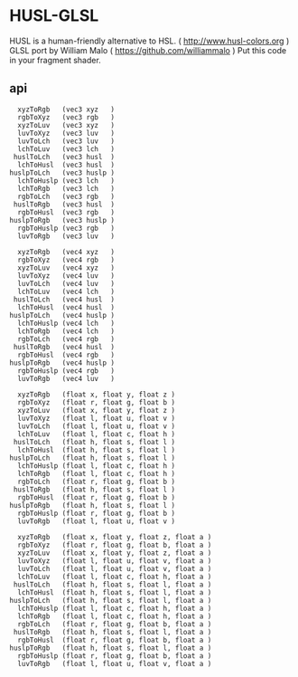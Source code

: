 # HUSL-GLSL

HUSL is a human-friendly alternative to HSL. ( http://www.husl-colors.org )
GLSL port by William Malo ( https://github.com/williammalo )
Put this code in your fragment shader.

## api

	  xyzToRgb   (vec3 xyz   )
	  rgbToXyz   (vec3 rgb   )
	  xyzToLuv   (vec3 xyz   )
	  luvToXyz   (vec3 luv   )
	  luvToLch   (vec3 luv   )
	  lchToLuv   (vec3 lch   )
	 huslToLch   (vec3 husl  )
	  lchToHusl  (vec3 husl  )
	huslpToLch   (vec3 huslp )
	  lchToHuslp (vec3 lch   )
	  lchToRgb   (vec3 lch   )
	  rgbToLch   (vec3 rgb   )
	 huslToRgb   (vec3 husl  )
	  rgbToHusl  (vec3 rgb   )
	huslpToRgb   (vec3 huslp )
	  rgbToHuslp (vec3 rgb   )
	  luvToRgb   (vec3 luv   )

	  xyzToRgb   (vec4 xyz   )
	  rgbToXyz   (vec4 rgb   )
	  xyzToLuv   (vec4 xyz   )
	  luvToXyz   (vec4 luv   )
	  luvToLch   (vec4 luv   )
	  lchToLuv   (vec4 lch   )
	 huslToLch   (vec4 husl  )
	  lchToHusl  (vec4 husl  )
	huslpToLch   (vec4 huslp )
	  lchToHuslp (vec4 lch   )
	  lchToRgb   (vec4 lch   )
	  rgbToLch   (vec4 rgb   )
	 huslToRgb   (vec4 husl  )
	  rgbToHusl  (vec4 rgb   )
	huslpToRgb   (vec4 huslp )
	  rgbToHuslp (vec4 rgb   )
	  luvToRgb   (vec4 luv   )

	  xyzToRgb   (float x, float y, float z )
	  rgbToXyz   (float r, float g, float b )
	  xyzToLuv   (float x, float y, float z )
	  luvToXyz   (float l, float u, float v )
	  luvToLch   (float l, float u, float v )
	  lchToLuv   (float l, float c, float h )
	 huslToLch   (float h, float s, float l )
	  lchToHusl  (float h, float s, float l )
	huslpToLch   (float h, float s, float l )
	  lchToHuslp (float l, float c, float h )
	  lchToRgb   (float l, float c, float h )
	  rgbToLch   (float r, float g, float b )
	 huslToRgb   (float h, float s, float l )
	  rgbToHusl  (float r, float g, float b )
	huslpToRgb   (float h, float s, float l )
	  rgbToHuslp (float r, float g, float b )
	  luvToRgb   (float l, float u, float v )

	  xyzToRgb   (float x, float y, float z, float a )
	  rgbToXyz   (float r, float g, float b, float a )
	  xyzToLuv   (float x, float y, float z, float a )
	  luvToXyz   (float l, float u, float v, float a )
	  luvToLch   (float l, float u, float v, float a )
	  lchToLuv   (float l, float c, float h, float a )
	 huslToLch   (float h, float s, float l, float a )
	  lchToHusl  (float h, float s, float l, float a )
	huslpToLch   (float h, float s, float l, float a )
	  lchToHuslp (float l, float c, float h, float a )
	  lchToRgb   (float l, float c, float h, float a )
	  rgbToLch   (float r, float g, float b, float a )
	 huslToRgb   (float h, float s, float l, float a )
	  rgbToHusl  (float r, float g, float b, float a )
	huslpToRgb   (float h, float s, float l, float a )
	  rgbToHuslp (float r, float g, float b, float a )
	  luvToRgb   (float l, float u, float v, float a )




